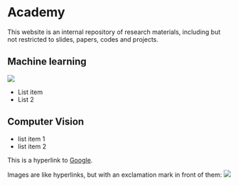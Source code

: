 Academy
=======


This website is an internal repository of research materials, including but not restricted to slides, papers, codes and projects.

Machine learning
-----------------
  ![](https://raw2.github.com/t0nyren/academy/master/images/ml-300x200.jpg)
* List item
* List 2
 
Computer Vision
----------

  * list item 1
  * list item 2

This is a hyperlink to [Google](http://google.com).

  Images are like hyperlinks, but with an exclamation mark in front of them:
  ![](https://raw2.github.com/t0nyren/academy/master/images/cv-300x200.jpg)
